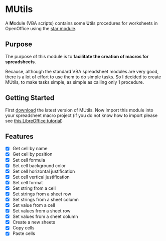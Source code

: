 # MUtils
A **M**odule (VBA scripts) contains some **U**tils procedures for worksheets in OpenOffice using the [star module](http://www.openoffice.org/api/docs/common/ref/com/sun/star/module-ix.html).

## Purpose
The purpose of this module is to **facilitate the creation of macros for spreadsheets**.

Because, although the standard VBA spreadsheet modules are very good, there is a lot of effort to use them to do simple tasks. So I decided to create MUtils, to make tasks simple, as simple as calling only 1 procedure.

## Getting Started
First [download](https://github.com/RafaelYon/MUtils/releases) the latest version of MUtils. Now Import this module into your spreadsheet macro project (if you do not know how to import please see [this LibreOffice tutorial](https://documentation.libreoffice.org/assets/Uploads/Documentation/en/GS5.1/HTML/GS5113-GettingStartedWithMacros.html#__RefHeading__5168_1196992793))

## Features
- [x] Get cell by name
- [x] Get cell by position
- [x] Set cell formula
- [x] Set cell background color
- [x] Set cell horizontal justification
- [x] Set cell vertical justification
- [x] Set cell format
- [x] Set string from a cell
- [x] Set strings from a sheet row
- [x] Set strings from a sheet column
- [x] Set value from a cell
- [x] Set values from a sheet row
- [x] Set values from a sheet column
- [x] Create a new sheets
- [x] Copy cells
- [x] Paste cells
